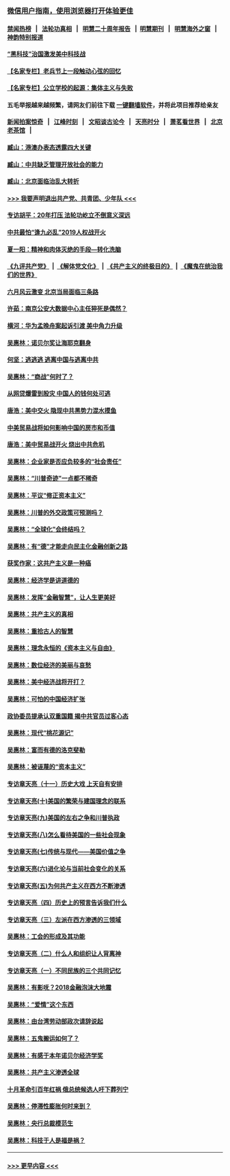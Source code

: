 ### [微信用户指南，使用浏览器打开体验更佳](https://github.com/gfw-breaker/banned-news1/blob/master/indexes/wechat-guide.md?t=0)
#### [禁闻热榜](热点新闻.md?t=0)  &nbsp;&nbsp;|&nbsp;&nbsp; [法轮功真相](https://github.com/gfw-breaker/truth/blob/master/README.md?t=0) &nbsp;&nbsp;|&nbsp;&nbsp; [明慧二十周年报告](https://github.com/gfw-breaker/mh-reports/blob/master/README.md?t=0) &nbsp;&nbsp;|&nbsp;&nbsp;[明慧期刊](https://github.com/gfw-breaker/mh-qikan) &nbsp;&nbsp;|&nbsp;&nbsp; [明慧海外之窗](https://github.com/gfw-breaker/mh-news/blob/master/README.md?t=0) &nbsp;&nbsp;|&nbsp;&nbsp; [神韵特别报道](https://github.com/gfw-breaker/mh-news/blob/master/shenyun.md?t=0)
#### [“黑科技”治国激发美中科技战](../pages/nsc423/n11638056.md?t=02041511) 
#### [【名家专栏】老兵节上一段触动心弦的回忆](../pages/nsc423/n11646016.md?t=02041511) 
#### [【名家专栏】公立学校的起源：集体主义与失败](../pages/nsc423/n11601833.md?t=02041511) 
#### 五毛举报越来越频繁，请网友们前往下载 [一键翻墙软件](https://github.com/gfw-breaker/ssr-accounts)，并将此项目推荐给亲友
#### [新闻拍案惊奇](https://github.com/gfw-breaker/banned-news1/blob/master/pages/link4.md) &nbsp;&nbsp;|&nbsp;&nbsp; [江峰时刻](https://github.com/gfw-breaker/banned-news1/blob/master/pages/link4.md) &nbsp;&nbsp;|&nbsp;&nbsp; [文昭谈古论今](https://github.com/gfw-breaker/banned-news1/blob/master/pages/link4.md) &nbsp;&nbsp;|&nbsp;&nbsp; [天亮时分](https://github.com/gfw-breaker/banned-news1/blob/master/pages/link4.md) &nbsp;&nbsp;|&nbsp;&nbsp; [萧茗看世界](https://github.com/gfw-breaker/banned-news1/blob/master/pages/link4.md) &nbsp;&nbsp;|&nbsp;&nbsp; [北京老茶馆](https://github.com/gfw-breaker/banned-news1/blob/master/pages/link4.md) &nbsp;&nbsp;|&nbsp;&nbsp; 
#### [臧山：港澳办表态透露四大关键](../pages/nsc423/n11421628.md?t=02041511) 
#### [臧山：中共缺乏管理开放社会的能力](../pages/nsc423/n11407457.md?t=02041511) 
#### [臧山：北京面临治乱大转折](../pages/nsc423/n11406895.md?t=02041511) 
#### [>>> 我要声明退出共产党、共青团、少年队 <<<](https://github.com/begood0513/goodnews/blob/master/quit/letter.md) 
#### [专访胡平：20年打压 法轮功屹立不倒意义深远](../pages/nsc423/n11398800.md?t=02041511) 
#### [中共最怕“逢九必乱”2019人权战开火](../pages/nsc423/n11385248.md?t=02041511) 
#### [夏一阳：精神和肉体灭绝的手段—转化洗脑](../pages/nsc423/n11368250.md?t=02041511) 
#### [《九评共产党》](https://github.com/begood0513/9ping.md/blob/master/README.md) &nbsp;|&nbsp; [《解体党文化》](../../../../jtdwh.md/blob/master/README.md)  &nbsp;|&nbsp; [《共产主义的终极目的》](../../../../gczydzjmd.md/blob/master/README.md) &nbsp;|&nbsp; [《魔鬼在统治我们的世界》](../../../../mgztzwmdsj.md/blob/master/README.md) 
#### [六月风云激变 北京当局面临三条路](../pages/nsc423/n11313668.md?t=02041511) 
#### [许茹：南京公安大数据中心主任猝死是偶然？](../pages/nsc423/n11064744.md?t=02041511) 
#### [横河：华为孟晚舟案起诉引渡 美中角力升级](../pages/nsc423/n11027230.md?t=02041511) 
#### [吴惠林：诺贝尔奖让海耶克翻身](../pages/nsc423/n10890049.md?t=02041511) 
#### [何坚：逃逃逃 逃离中国与逃离中共](../pages/nsc423/n10592891.md?t=02041511) 
#### [吴惠林：“商战”何时了？](../pages/nsc423/n10573558.md?t=02041511) 
#### [从网贷爆雷到股灾 中国人的钱何处可逃](../pages/nsc423/n10572800.md?t=02041511) 
#### [唐浩：美中交火 隐现中共黑势力混水摸鱼](../pages/nsc423/n10544040.md?t=02041511) 
#### [中美贸易战将如何影响中国的房市和币值](../pages/nsc423/n10543697.md?t=02041511) 
#### [唐浩：美中贸易战开火 烧出中共危机](../pages/nsc423/n10540126.md?t=02041511) 
#### [吴惠林：企业家是否应负较多的“社会责任”](../pages/nsc423/n10535022.md?t=02041511) 
#### [吴惠林：“川普奇迹”一点都不稀奇](../pages/nsc423/n10512808.md?t=02041511) 
#### [吴惠林：平议“修正资本主义”](../pages/nsc423/n10495724.md?t=02041511) 
#### [吴惠林：川普的外交政策可预测吗？](../pages/nsc423/n10462387.md?t=02041511) 
#### [吴惠林：“全球化”会终结吗？](../pages/nsc423/n10452838.md?t=02041511) 
#### [吴惠林：有“德”才能走向民主化金融创新之路](../pages/nsc423/n10432292.md?t=02041511) 
#### [获奖作家：这共产主义是一种癌](../pages/nsc423/n10431541.md?t=02041511) 
#### [吴惠林：经济学是讲道德的](../pages/nsc423/n10398014.md?t=02041511) 
#### [吴惠林：发挥“金融智慧”，让人生更美好](../pages/nsc423/n10375019.md?t=02041511) 
#### [吴惠林：共产主义的真相](../pages/nsc423/n10351394.md?t=02041511) 
#### [吴惠林：重拾古人的智慧](../pages/nsc423/n10337691.md?t=02041511) 
#### [吴惠林：理念永恒的《资本主义与自由》](../pages/nsc423/n10316274.md?t=02041511) 
#### [吴惠林：数位经济的美丽与哀愁](../pages/nsc423/n10292946.md?t=02041511) 
#### [吴惠林：美中经济战将开打？](../pages/nsc423/n10258825.md?t=02041511) 
#### [吴惠林：可怕的中国经济扩张](../pages/nsc423/n10219147.md?t=02041511) 
#### [政协委员提承认双重国籍 揭中共官员过客心态](../pages/nsc423/n10208809.md?t=02041511) 
#### [吴惠林：现代“桃花源记”](../pages/nsc423/n10185234.md?t=02041511) 
#### [吴惠林：富而有德的洛克斐勒](../pages/nsc423/n10142264.md?t=02041511) 
#### [吴惠林：被诬蔑的“资本主义”](../pages/nsc423/n10124816.md?t=02041511) 
#### [专访章天亮（十一）历史大戏 上天自有安排](../pages/nsc423/n10094905.md?t=02041511) 
#### [专访章天亮(十)美国的繁荣与建国理念的联系](../pages/nsc423/n10094899.md?t=02041511) 
#### [专访章天亮(九)美国的左右之争和川普执政](../pages/nsc423/n10094889.md?t=02041511) 
#### [专访章天亮(八)怎么看待美国的一些社会现象](../pages/nsc423/n10094857.md?t=02041511) 
#### [专访章天亮(七)传统与现代——美国价值之争](../pages/nsc423/n10093140.md?t=02041511) 
#### [专访章天亮(六)进化论与当前社会变化的关系](../pages/nsc423/n10092036.md?t=02041511) 
#### [专访章天亮(五)为何共产主义在西方不断渗透](../pages/nsc423/n10083620.md?t=02041511) 
#### [专访章天亮（四）历史上的预言告诉我们什么](../pages/nsc423/n10083606.md?t=02041511) 
#### [专访章天亮（三）左派在西方渗透的三领域](../pages/nsc423/n10081115.md?t=02041511) 
#### [吴惠林：工会的形成及其功能](../pages/nsc423/n10080633.md?t=02041511) 
#### [专访章天亮（二）什么人和组织让人背离神](../pages/nsc423/n10076637.md?t=02041511) 
#### [专访章天亮（一）不同民族的三个共同记忆](../pages/nsc423/n10074188.md?t=02041511) 
#### [吴惠林：有影呒？2018金融泡沫大地震](../pages/nsc423/n10040534.md?t=02041511) 
#### [吴惠林：“爱情”这个东西](../pages/nsc423/n10019423.md?t=02041511) 
#### [吴惠林：由台湾劳动部政次请辞说起](../pages/nsc423/n9979679.md?t=02041511) 
#### [吴惠林：五鬼搬运如何了？](../pages/nsc423/n9925338.md?t=02041511) 
#### [吴惠林：有感于本年诺贝尔经济学奖](../pages/nsc423/n9871883.md?t=02041511) 
#### [吴惠林：共产主义渗透全球](../pages/nsc423/n9812748.md?t=02041511) 
#### [十月革命引百年红祸 俄总统候选人吁下葬列宁](../pages/nsc423/n9810182.md?t=02041511) 
#### [吴惠林：停滞性膨胀何时来到？](../pages/nsc423/n9764136.md?t=02041511) 
#### [吴惠林：央行总裁模范生](../pages/nsc423/n9728134.md?t=02041511) 
#### [吴惠林：科技于人是福是祸？](../pages/nsc423/n9672982.md?t=02041511) 

----
#### [ >>> 更早内容 <<< ](../indexes/nsc423-earlier.md)
